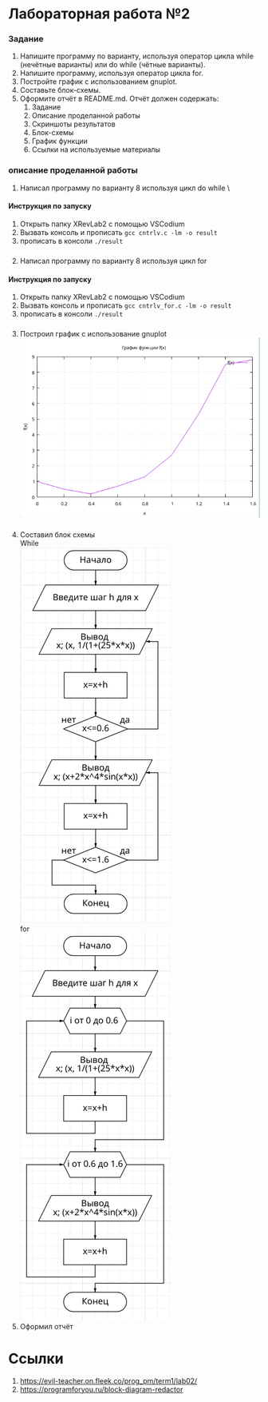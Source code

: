 # Лабораторная работа №2
### Задание
1. Напишите программу по варианту, используя оператор цикла while (нечётные варианты) или do while (чётные варианты).
2. Напишите программу, используя оператор цикла for.
3. Постройте график с использованием gnuplot.
4. Составьте блок-схемы.
5. Оформите отчёт в README.md. Отчёт должен содержать:
    1. Задание
    2. Описание проделанной работы
    3. Скриншоты результатов
    4. Блок-схемы
    5. График функции
    6. Ссылки на используемые материалы

### описание проделанной работы 
1. Написал программу по варианту 8 используя цикл do while \
#### Инструкция по запуску
1. Открыть папку XRevLab2 с помощью VSCodium
2. Вызвать консоль и прописать `gcc cntrlv.c -lm -o result` 
3. прописать в консоли `./result` 
###
2. Написал программу по варианту 8 используя цикл for
#### Инструкция по запуску
1. Открыть папку XRevLab2 с помощью VSCodium
2. Вызвать консоль и прописать `gcc cntrlv_for.c -lm -o result` 
3. прописать в консоли `./result` 
###
3. Построил график с использование gnuplot\
![](ScrPlot.png)
###
4. Составил блок схемы\
While \
![](ScrBlWh.png)
\
for \
![](ScrBlFor.png)
5. Оформил отчёт
# Ссылки
1. https://evil-teacher.on.fleek.co/prog_pm/term1/lab02/
2. https://programforyou.ru/block-diagram-redactor
